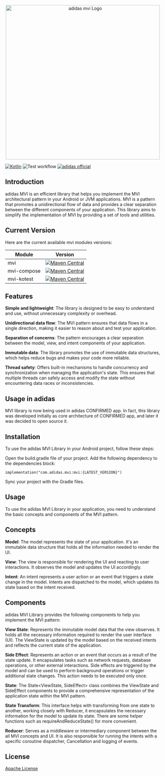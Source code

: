 <div align="center">
  <img style='width: 500px' src="assets/mvi_logo.png" alt="adidas mvi Logo"/>
</div>

[![Kotlin](https://img.shields.io/badge/Kotlin-2.1.21-blue.svg?style=flat&logo=kotlin)](https://kotlinlang.org)
![Test workflow](https://github.com/adidas/mvi/actions/workflows/deploy_docs.yml/badge.svg)
[![adidas official](https://img.shields.io/badge/adidas-official-000000)](https://github.com/adidas)

## Introduction

adidas MVI is an efficient library that helps you implement the MVI architectural pattern in your Android or JVM
applications. MVI is a pattern that promotes a unidirectional flow of data and provides a clear separation between the
different components of your application. This library aims to simplify the implementation of MVI by providing a set of
tools and utilities.

## Current Version

Here are the current available mvi modules versions:

| Module      |                                                                       Version                                                                        |
|-------------|:----------------------------------------------------------------------------------------------------------------------------------------------------:|
| mvi         |         [![Maven Central](https://img.shields.io/maven-central/v/com.adidas.mvi/mvi)](https://mvnrepository.com/artifact/com.adidas.mvi/mvi)         |
| mvi-compose | [![Maven Central](https://img.shields.io/maven-central/v/com.adidas.mvi/mvi-compose)](https://mvnrepository.com/artifact/com.adidas.mvi/mvi-compose) |
| mvi-kotest  |  [![Maven Central](https://img.shields.io/maven-central/v/com.adidas.mvi/mvi-kotest)](https://mvnrepository.com/artifact/com.adidas.mvi/mvi-kotest)  |

## Features

**Simple and lightweight**: The library is designed to be easy to understand and use, without unnecessary complexity or
overhead.

**Unidirectional data flow**: The MVI pattern ensures that data flows in a single direction, making it easier to reason
about and test your application.

**Separation of concerns**: The pattern encourages a clear separation between the model, view, and intent components of your
application.

**Immutable data**: The library promotes the use of immutable data structures, which helps reduce bugs and makes your code
more reliable.

**Thread safety**: Offers built-in mechanisms to handle concurrency and synchronization when managing the application's
state. This ensures that multiple threads can safely access and modify the state without encountering data races or
inconsistencies.

## Usage in adidas

MVI library is now being used in adidas CONFIRMED app. In fact, this library was developed initially as core
architecture of CONFIRMED app, and later it was decided to open source it.

## Installation

To use the adidas MVI Library in your Android project, follow these steps:

Open the build.gradle file of your project.
Add the following dependency to the dependencies block:

```
implementation("com.adidas.mvi:mvi:{LATEST_VERSION}")
```

Sync your project with the Gradle files.

## Usage

To use the adidas MVI Library in your application, you need to understand the basic concepts and components of the MVI
pattern.

## Concepts

**Model**: The model represents the state of your application. It's an immutable data structure that holds all the
information needed to render the UI.

**View**: The view is responsible for rendering the UI and reacting to user interactions. It observes the model and updates
the UI accordingly.

**Intent**: An intent represents a user action or an event that triggers a state change in the model. Intents are dispatched
to the model, which updates its state based on the intent received.

## Components

adidas MVI Library provides the following components to help you implement the MVI pattern:

**View State**: Represents the immutable model data that the view observes. It holds all the necessary information
required to render the user interface (UI). The ViewState is updated by the model based on the received intents and
reflects the current state of the application.

**Side Effect**: Represents an action or an event that occurs as a result of the state update. It encapsulates tasks
such as network requests, database operations, or other external interactions. Side effects are triggered by the model
and can be used to perform background operations or trigger additional state changes. This action needs to be executed
only once.

**State**: The State<ViewState, SideEffect> class combines the ViewState and SideEffect components to provide a
comprehensive representation of the application state within the MVI pattern.

**State Transform**: This interface helps with transforming from one state to another, working closely with Reducer, it
encapsulates the necessary information for the model to update its state. There are some helper functions such as
requireAndReduceState() for more convenient.

**Reducer**: Serves as a middleware or intermediary component between the all MVI concepts and UI. It is also
responsible for running the intents with a specific coroutine dispatcher, Cancellation and logging of events.

## License

[Apache License](LICENSE)
